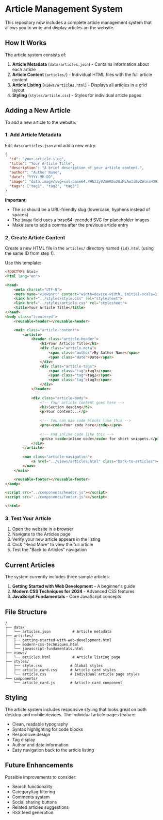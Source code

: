 # Article Management System

This repository now includes a complete article management system that allows you to write and display articles on the website.

## How It Works

The article system consists of:

1. **Article Metadata** (`data/articles.json`) - Contains information about each article
2. **Article Content** (`articles/`) - Individual HTML files with the full article content
3. **Article Listing** (`views/articles.html`) - Displays all articles in a grid layout
4. **Styling** (`styles/article.css`) - Styles for individual article pages

## Adding a New Article

To add a new article to the website:

### 1. Add Article Metadata

Edit `data/articles.json` and add a new entry:

```json
{
  "id": "your-article-slug",
  "title": "Your Article Title",
  "description": "A brief description of your article content.",
  "author": "Author Name",
  "date": "YYYY-MM-DD",
  "image": "data:image/svg+xml;base64,PHN2ZyB3aWR0aD0iMzAwIiBoZWlnaHQ9IjIwMCIgeG1sbnM9Imh0dHA6Ly93d3cudzMub3JnLzIwMDAvc3ZnIj48cmVjdCB3aWR0aD0iMTAwJSIgaGVpZ2h0PSIxMDAlIiBmaWxsPSIjNDI4NWY0Ii8+PHRleHQgeD0iNTAlIiB5PSI1MCUiIGZvbnQtZmFtaWx5PSJBcmlhbCIgZm9udC1zaXplPSIxOCIgZmlsbD0id2hpdGUiIHRleHQtYW5jaG9yPSJtaWRkbGUiIGR5PSIuM2VtIj5Zb3VyIFRpdGxlPC90ZXh0Pjwvc3ZnPg==",
  "tags": ["tag1", "tag2", "tag3"]
}
```

**Important**: 
- The `id` should be a URL-friendly slug (lowercase, hyphens instead of spaces)
- The `image` field uses a base64-encoded SVG for placeholder images
- Make sure to add a comma after the previous article entry

### 2. Create Article Content

Create a new HTML file in the `articles/` directory named `{id}.html` (using the same ID from step 1).

Use this template:

```html
<!DOCTYPE html>
<html lang="en">

<head>
    <meta charset="UTF-8">
    <meta name="viewport" content="width=device-width, initial-scale=1.0">
    <link href="../styles/style.css" rel="stylesheet">
    <link href="../styles/article.css" rel="stylesheet">
    <title>Your Article Title</title>
</head>
<body class="tcentered">
    <reusable-header></reusable-header>

    <main class="article-content">
        <article>
            <header class="article-header">
                <h1>Your Article Title</h1>
                <div class="article-meta">
                    <span class="author">By Author Name</span>
                    <span class="date">Date</span>
                </div>
                <div class="article-tags">
                    <span class="tag">tag1</span>
                    <span class="tag">tag2</span>
                    <span class="tag">tag3</span>
                </div>
            </header>
            
            <div class="article-body">
                <!-- Your article content goes here -->
                <h2>Section Heading</h2>
                <p>Your content...</p>
                
                <!-- You can use code blocks like this -->
                <pre><code>Your code here</code></pre>
                
                <!-- And inline code like this -->
                <p>Use <code>inline code</code> for short snippets.</p>
            </div>
        </article>
        
        <nav class="article-navigation">
            <a href="../views/articles.html" class="back-to-articles">← Back to Articles</a>
        </nav>
    </main>

    <reusable-footer></reusable-footer>
</body>

<script src="../components/header.js"></script>
<script src="../components/footer.js"></script>

</html>
```

### 3. Test Your Article

1. Open the website in a browser
2. Navigate to the Articles page
3. Verify your new article appears in the listing
4. Click "Read More" to view the full article
5. Test the "Back to Articles" navigation

## Current Articles

The system currently includes three sample articles:

1. **Getting Started with Web Development** - A beginner's guide
2. **Modern CSS Techniques for 2024** - Advanced CSS features  
3. **JavaScript Fundamentals** - Core JavaScript concepts

## File Structure

```
/
├── data/
│   └── articles.json          # Article metadata
├── articles/
│   ├── getting-started-with-web-development.html
│   ├── modern-css-techniques.html
│   └── javascript-fundamentals.html
├── views/
│   └── articles.html          # Article listing page
├── styles/
│   ├── style.css             # Global styles
│   ├── article_card.css      # Article card styles
│   └── article.css           # Individual article page styles
└── components/
    └── article_card.js       # Article card component
```

## Styling

The article system includes responsive styling that looks great on both desktop and mobile devices. The individual article pages feature:

- Clean, readable typography
- Syntax highlighting for code blocks
- Responsive design
- Tag display
- Author and date information
- Easy navigation back to the article listing

## Future Enhancements

Possible improvements to consider:

- Search functionality
- Category/tag filtering
- Comments system
- Social sharing buttons
- Related articles suggestions
- RSS feed generation